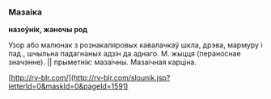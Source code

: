 ### Мазаіка
**назоўнік, жаночы род**

Узор або малюнак з рознакаляровых кавалачкаў шкла, дрэва, мармуру і пад., шчыльна падагнаных адзін да аднаго. М. жыцця (пераноснае значэнне). || прыметнік: мазаічны. Мазаічная карціна.

<a rel="author">[http://rv-blr.com/](http://rv-blr.com/slounik.jsp?letterId=0&maskId=0&pageId=1591)</a>
